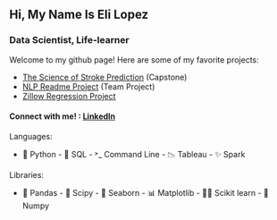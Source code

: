 ## Hi, My Name Is Eli Lopez

### Data Scientist, Life-learner

Welcome to my github page! Here are some of my favorite projects:
- [The Science of Stroke Prediction](https://github.com/stroke-predictors/germain-capstone-stroke-prediction) (Capstone)
- [NLP Readme Project](https://github.com/CANDLES-NLP/readme-nlp-classification) (Team Project)
- [Zillow Regression Project](https://github.com/lopezelihezer/zillow_regression_project) 



#### Connect with me! : [LinkedIn](https://www.linkedin.com/in/lopezelihezer/)

Languages: 
- 🐍 Python - 🥞 SQL - ˃_ Command Line - 📉 Tableau - ✨ Spark

Libraries:
- 🐼 Pandas - 🧪 Scipy - 🌊 Seaborn - 📊 Matplotlib - 👩‍🔬 Scikit learn - 🔢 Numpy

 

